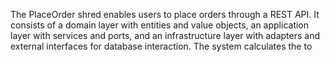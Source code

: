 The PlaceOrder shred enables users to place orders through a REST API. It consists of a domain layer with entities and value objects, an application layer with services and ports, and an infrastructure layer with adapters and external interfaces for database interaction. The system calculates the to